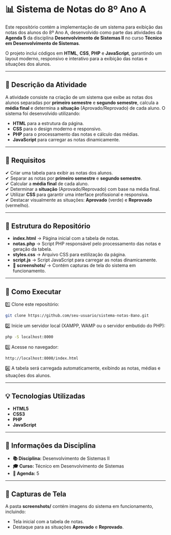 # 📊 Sistema de Notas do 8º Ano A  

Este repositório contém a implementação de um sistema para exibição das notas dos alunos do 8º Ano A, desenvolvido como parte das atividades da **Agenda 5** da disciplina **Desenvolvimento de Sistemas II** no curso **Técnico em Desenvolvimento de Sistemas**.  

O projeto inclui códigos em **HTML**, **CSS**, **PHP** e **JavaScript**, garantindo um layout moderno, responsivo e interativo para a exibição das notas e situações dos alunos.  

---

## 📝 Descrição da Atividade  
A atividade consiste na criação de um sistema que exibe as notas dos alunos separadas por **primeiro semestre** e **segundo semestre**, calcula a **média final** e determina a **situação** (Aprovado/Reprovado) de cada aluno. O sistema foi desenvolvido utilizando:  
- **HTML** para a estrutura da página.  
- **CSS** para o design moderno e responsivo.  
- **PHP** para o processamento das notas e cálculo das médias.  
- **JavaScript** para carregar as notas dinamicamente.  

---

## 📌 Requisitos  
✔ Criar uma tabela para exibir as notas dos alunos.  
✔ Separar as notas por **primeiro semestre** e **segundo semestre**.  
✔ Calcular a **média final** de cada aluno.  
✔ Determinar a **situação** (Aprovado/Reprovado) com base na média final.  
✔ Utilizar **CSS** para garantir uma interface profissional e responsiva.  
✔ Destacar visualmente as situações: **Aprovado** (verde) e **Reprovado** (vermelho).  

---

## 📂 Estrutura do Repositório  

- **index.html** → Página inicial com a tabela de notas.  
- **notas.php** → Script PHP responsável pelo processamento das notas e geração da tabela.  
- **styles.css** → Arquivo CSS para estilização da página.  
- **script.js** → Script JavaScript para carregar as notas dinamicamente.  
- **📁 screenshots/** → Contém capturas de tela do sistema em funcionamento.  

---

## 🚀 Como Executar  

1️⃣ Clone este repositório:  
```bash
git clone https://github.com/seu-usuario/sistema-notas-8ano.git
```

2️⃣ Inicie um servidor local (XAMPP, WAMP ou o servidor embutido do PHP):  
```bash
php -S localhost:8000
```

3️⃣ Acesse no navegador:  
```
http://localhost:8000/index.html
```

4️⃣ A tabela será carregada automaticamente, exibindo as notas, médias e situações dos alunos.  

---

## 💡 Tecnologias Utilizadas  

- **HTML5**  
- **CSS3**  
- **PHP**  
- **JavaScript**  

---

## 📌 Informações da Disciplina  

- **📚 Disciplina:** Desenvolvimento de Sistemas II  
- **🎓 Curso:** Técnico em Desenvolvimento de Sistemas  
- **📅 Agenda:** 5  

---

## 📸 Capturas de Tela  

A pasta **screenshots/** contém imagens do sistema em funcionamento, incluindo:  
- Tela inicial com a tabela de notas.  
- Destaque para as situações **Aprovado** e **Reprovado**.  
